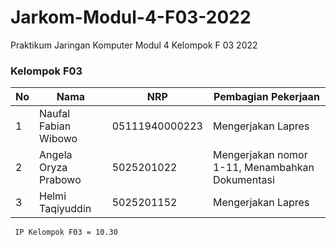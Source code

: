 # Jarkom-Modul-4-F03-2022
Praktikum Jaringan Komputer Modul 4 Kelompok F 03 2022

### Kelompok F03

| **No** | **Nama**                   | **NRP**    | **Pembagian Pekerjaan** |
| ------ | -------------------------- | ---------- | ----------------------- |
| 1      | Naufal Fabian Wibowo    | 05111940000223 | Mengerjakan Lapres |
| 2      | Angela Oryza Prabowo          | 5025201022 | Mengerjakan nomor 1-11, Menambahkan Dokumentasi |
| 3      | Helmi Taqiyuddin | 5025201152 | Mengerjakan Lapres |

``` IP Kelompok F03 = 10.30``` 
